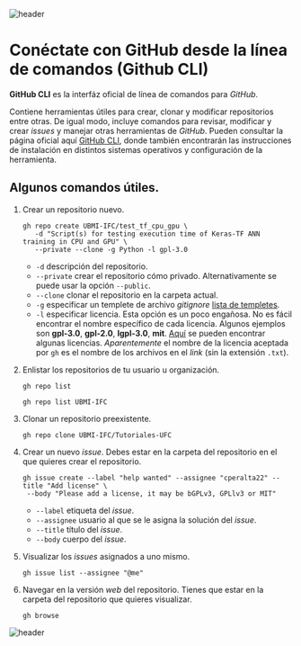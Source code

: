 
![header](/Tutoriales-IFC/assets/header.png)























# Conéctate con GitHub desde la línea de comandos (Github CLI)

__GitHub CLI__ es la interfáz oficial de línea de comandos para _GitHub_.

Contiene herramientas útiles para crear, clonar y modificar repositorios entre otras. De igual
modo, incluye comandos para revisar, modificar y crear _issues_ y manejar otras herramientas
de _GitHub_. Pueden consultar la página oficial aquí [GitHub CLI](https://cli.github.com/), donde
también encontrarán las instrucciones de instalación en distintos sistemas operativos y 
configuración de la herramienta.


## Algunos comandos útiles.

1. Crear un repositorio nuevo.

   ```
   gh repo create UBMI-IFC/test_tf_cpu_gpu \
      -d "Script(s) for testing execution time of Keras-TF ANN training in CPU and GPU" \
	  --private --clone -g Python -l gpl-3.0
   ```
   
   - `-d` descripción del repositorio.
   - `--private` crear el repositorio cómo privado. Alternativamente se puede usar la 
     opción `--public`.
   - `--clone` clonar el repositorio en la carpeta actual.
   - `-g` especificar un templete de archivo *gitignore*
     [lista de templetes](https://github.com/github/gitignore).
   - `-l` especificar licencia. Esta opción es un poco engañosa. No es fácil encontrar
     el nombre específico de cada licencia. Algunos ejemplos son **gpl-3.0**, **gpl-2.0**,
	 **lgpl-3.0**, **mit**. [Aquí](https://github.com/github/choosealicense.com/tree/gh-pages/_licenses) se pueden encontrar algunas licencias. *Aparentemente* el nombre de la licencia 
	 aceptada por `gh` es el nombre de los archivos en el *link* (sin la extensión `.txt`).
   


2. Enlistar los repositorios de tu usuario u organización.

   ```
   gh repo list
   ```
   
   ```
   gh repo list UBMI-IFC
   ```

3. Clonar un repositorio preexistente.

   ```
   gh repo clone UBMI-IFC/Tutoriales-UFC
   ```
   
4. Crear un nuevo _issue_. Debes estar en la carpeta del repositorio en el que quieres crear
   el repositorio.
   
   ```
   gh issue create --label "help wanted" --assignee "cperalta22" --title "Add license" \
    --body "Please add a license, it may be bGPLv3, GPLlv3 or MIT"
   ```
   
   - `--label` etiqueta del *issue*.
   - `--assignee` usuario al que se le asigna la solución del *issue*.
   - `--title` título del *issue*.
   - `--body` cuerpo del *issue*.
   
5. Visualizar los *issues* asignados a uno mismo.

   ```
   gh issue list --assignee "@me"
   ```

6. Navegar en la versión *web* del repositorio. Tienes que estar en la carpeta del repositorio que
   quieres visualizar.
   
   ```
   gh browse
   ```









![header](/Tutoriales-IFC/assets/header.png)

